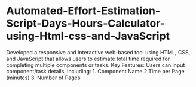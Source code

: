 # Automated-Effort-Estimation-Script-Days-Hours-Calculator-using-Html-css-and-JavaScript
Developed a responsive and interactive web-based tool using HTML, CSS, and JavaScript that allows users to estimate total time required for completing multiple components or tasks.  Key Features:  Users can input component/task details, including:  1. Component Name 2.Time per Page (minutes) 3. Number of Pages
